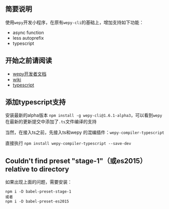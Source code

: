 ## 简要说明
使用`wepy`开发小程序，在原有`wepy-cli`的基础上，增加支持如下功能：
* async function
* less autoprefix
* typescript

## 开始之前请阅读

* [wepy开发者文档](https://tencent.github.io/wepy/document.htm)
* [wiki](https://github.com/Tencent/wepy/wiki)
* [typescript](https://www.tslang.cn/docs/handbook/typescript-in-5-minutes.html)

## 添加typescript支持

安装最新的alpha版本 `npm install -g wepy-cli@1.6.1-alpha3`，可以看到`wepy`在最新的更新提交中添加了`.ts`文件编译的支持

当然，在接入ts之前，先接入ts和wepy 的混编插件：`wepy-compiler-typescript`

直接执行 `npm install wepy-compiler-typescript --save-dev`

## Couldn't find preset "stage-1"（或es2015） relative to directory
如果出现上面的问题，需要安装：
````
npm i -D babel-preset-stage-1
或者
npm i -D babel-preset-es2015
````